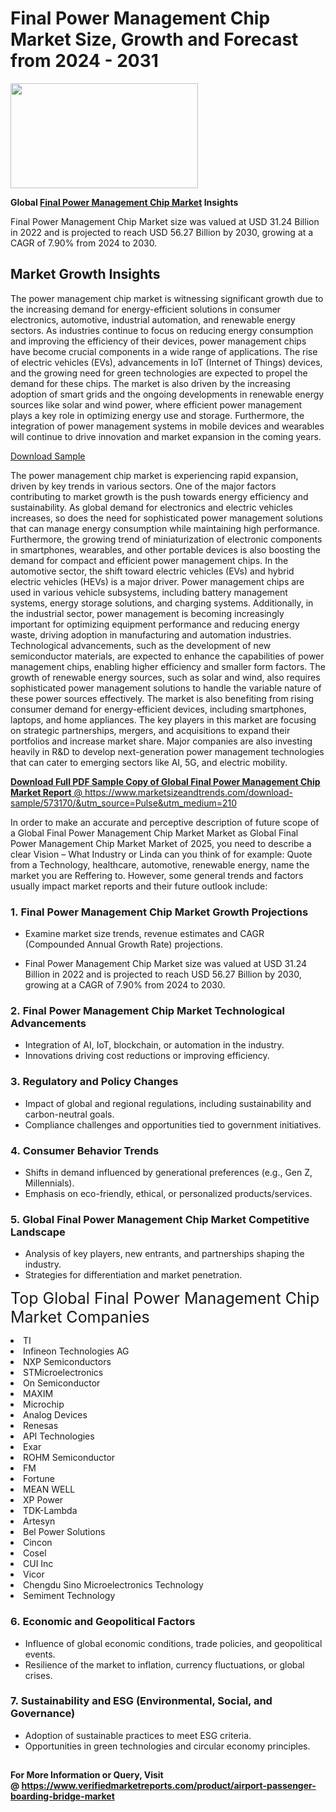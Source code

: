 <H1>Final Power Management Chip Market Size, Growth and Forecast from 2024 - 2031</H1><img class="aligncenter size-medium wp-image-584254" src="https://thirdeyenews.in/wp-content/uploads/2024/09/Global-Market-Research-300x168.jpeg" alt="" width="300" height="168" /><p><strong>Global&nbsp;<a href="https://www.marketsizeandtrends.com/download-sample/573170/&amp;utm_source=Pulse&amp;utm_medium=210">Final Power Management Chip Market</a> Insights</strong></p><p>Final Power Management Chip Market size was valued at USD 31.24 Billion in 2022 and is projected to reach USD 56.27 Billion by 2030, growing at a CAGR of 7.90% from 2024 to 2030.</p><p><h2>Market Growth Insights</h2> <p>The power management chip market is witnessing significant growth due to the increasing demand for energy-efficient solutions in consumer electronics, automotive, industrial automation, and renewable energy sectors. As industries continue to focus on reducing energy consumption and improving the efficiency of their devices, power management chips have become crucial components in a wide range of applications. The rise of electric vehicles (EVs), advancements in IoT (Internet of Things) devices, and the growing need for green technologies are expected to propel the demand for these chips. The market is also driven by the increasing adoption of smart grids and the ongoing developments in renewable energy sources like solar and wind power, where efficient power management plays a key role in optimizing energy use and storage. Furthermore, the integration of power management systems in mobile devices and wearables will continue to drive innovation and market expansion in the coming years.</p> <p><a href="#">Download Sample</a></p> <p>The power management chip market is experiencing rapid expansion, driven by key trends in various sectors. One of the major factors contributing to market growth is the push towards energy efficiency and sustainability. As global demand for electronics and electric vehicles increases, so does the need for sophisticated power management solutions that can manage energy consumption while maintaining high performance. Furthermore, the growing trend of miniaturization of electronic components in smartphones, wearables, and other portable devices is also boosting the demand for compact and efficient power management chips. In the automotive sector, the shift toward electric vehicles (EVs) and hybrid electric vehicles (HEVs) is a major driver. Power management chips are used in various vehicle subsystems, including battery management systems, energy storage solutions, and charging systems. Additionally, in the industrial sector, power management is becoming increasingly important for optimizing equipment performance and reducing energy waste, driving adoption in manufacturing and automation industries. Technological advancements, such as the development of new semiconductor materials, are expected to enhance the capabilities of power management chips, enabling higher efficiency and smaller form factors. The growth of renewable energy sources, such as solar and wind, also requires sophisticated power management solutions to handle the variable nature of these power sources effectively. The market is also benefiting from rising consumer demand for energy-efficient devices, including smartphones, laptops, and home appliances. The key players in this market are focusing on strategic partnerships, mergers, and acquisitions to expand their portfolios and increase market share. Major companies are also investing heavily in R&D to develop next-generation power management technologies that can cater to emerging sectors like AI, 5G, and electric mobility.</p> <p><a href="#"></p><p><span class=""><strong>Download Full PDF Sample Copy of Global Final Power Management Chip Market Report</strong> @ <a href="https://www.marketsizeandtrends.com/download-sample/573170/&amp;utm_source=Pulse&amp;utm_medium=210" target="_blank">https://www.marketsizeandtrends.com/download-sample/573170/&amp;utm_source=Pulse&amp;utm_medium=210</a></span></p><p>In order to make an accurate and perceptive description of future scope of a Global&nbsp;Final Power Management Chip Market Market as Global&nbsp;Final Power Management Chip Market Market of 2025, you need to describe a clear Vision &ndash; What Industry or Linda can you think of for example: Quote from a Technology, healthcare, automotive, renewable energy, name the market you are Reffering to. However, some general trends and factors usually impact market reports and their future outlook include:</p><h3>1.&nbsp;<strong>Final Power Management Chip Market Growth Projections</strong></h3><ul><li>Examine market size trends, revenue estimates and CAGR (Compounded Annual Growth Rate) projections.</li><li><p>Final Power Management Chip Market size was valued at USD 31.24 Billion in 2022 and is projected to reach USD 56.27 Billion by 2030, growing at a CAGR of 7.90% from 2024 to 2030.</p></li></ul><h3>2.&nbsp;<strong>Final Power Management Chip Market Technological Advancements</strong></h3><ul><li>Integration of AI, IoT, blockchain, or automation in the industry.</li><li>Innovations driving cost reductions or improving efficiency.</li></ul><h3>3.&nbsp;<strong>Regulatory and Policy Changes</strong></h3><ul><li>Impact of global and regional regulations, including sustainability and carbon-neutral goals.</li><li>Compliance challenges and opportunities tied to government initiatives.</li></ul><h3>4.&nbsp;<strong>Consumer Behavior Trends</strong></h3><ul><li>Shifts in demand influenced by generational preferences (e.g., Gen Z, Millennials).</li><li>Emphasis on eco-friendly, ethical, or personalized products/services.</li></ul><h3>5.&nbsp;<strong>Global Final Power Management Chip Market Competitive Landscape</strong></h3><ul><li>Analysis of key players, new entrants, and partnerships shaping the industry.</li><li>Strategies for differentiation and market penetration.</li></ul><p data-pm-slice="1 1 []"><span style="color: inherit; font-family: inherit; font-size: 25px;">Top Global Final Power Management Chip Market Companies</span></p><div class="" data-test-id=""><p><li>TI</li><li> Infineon Technologies AG</li><li> NXP Semiconductors</li><li> STMicroelectronics</li><li> On Semiconductor</li><li> MAXIM</li><li> Microchip</li><li> Analog Devices</li><li> Renesas</li><li> API Technologies</li><li> Exar</li><li> ROHM Semiconductor</li><li> FM</li><li> Fortune</li><li> MEAN WELL</li><li> XP Power</li><li> TDK-Lambda</li><li> Artesyn</li><li> Bel Power Solutions</li><li> Cincon</li><li> Cosel</li><li> CUI Inc</li><li> Vicor</li><li> Chengdu Sino Microelectronics Technology</li><li> Semiment Technology</li></p></div><h3>6.&nbsp;<strong>Economic and Geopolitical Factors</strong></h3><ul><li>Influence of global economic conditions, trade policies, and geopolitical events.</li><li>Resilience of the market to inflation, currency fluctuations, or global crises.</li></ul><h3>7.&nbsp;<strong>Sustainability and ESG (Environmental, Social, and Governance)</strong></h3><ul><li>Adoption of sustainable practices to meet ESG criteria.</li><li>Opportunities in green technologies and circular economy principles.</li></ul><h2><strong style="font-size: 14px;">For More Information or Query, Visit @&nbsp;</strong><a style="background-color: #ffffff; font-size: 14px;" href="https://www.marketsizeandtrends.com/report/final-power-management-chip-market/" target="_blank">https://www.verifiedmarketreports.com/product/airport-passenger-boarding-bridge-market</a></h2>
